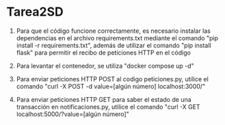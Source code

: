 # Tarea2SD
1. Para que el código funcione correctamente, es necesario instalar las dependencias en el archivo requirements.txt mediante el comando "pip install -r requirements.txt", además de utilizar el comando "pip install flask" para permitir el recibo de peticiones HTTP en el código

2. Para levantar el contenedor, se utiliza "docker compose up -d"

3. Para enviar peticiones HTTP POST al codigo peticiones.py, utilice el comando "curl -X POST -d value=[algún número] localhost:3000/"

4. Para enviar peticiones HTTP GET para saber el estado de una transacción en notificaciones.py, utilice el comando "curl -X GET localhost:5000/?value=[algún número]"
